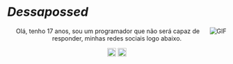 #                                                                    *Dessapossed*

<img align="right" alt="GIF" src="https://cdn.discordapp.com/attachments/753695405321224242/812062122245619733/Kirito560.gif" />
<p align="center"> Olá, tenho 17 anos, sou um programador que não será capaz de responder, minhas redes sociais logo abaixo.
</p>
<p align="center">
<a href="https://www.facebook.com/kirito.upptekinn/" target="blank"><img align="center" src="https://cdn.jsdelivr.net/npm/simple-icons@3.0.1/icons/facebook.svg" alt="Dessapossed" height="20" width="20" /></a>
<a href="https://www.instagram.com/dessapossed/?hl=pt-br" target="blank"><img align="center" src="https://cdn.jsdelivr.net/npm/simple-icons@3.0.1/icons/instagram.svg" alt="Dessapossed" height="20" width="20" /></a>
</p>
